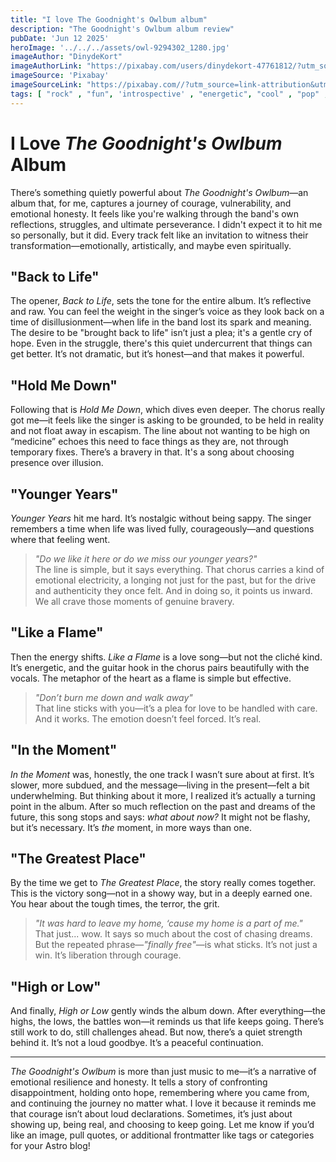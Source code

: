 ```yaml
---
title: "I love The Goodnight's Owlbum album"
description: "The Goodnight's Owlbum album review"
pubDate: 'Jun 12 2025'
heroImage: '../../../assets/owl-9294302_1280.jpg'
imageAuthor: "DinydeKort"
imageAuthorLink: "https://pixabay.com/users/dinydekort-47761812/?utm_source=link-attribution&utm_medium=referral&utm_campaign=image&utm_content=9294302"
imageSource: 'Pixabay'
imageSourceLink: "https://pixabay.com//?utm_source=link-attribution&utm_medium=referral&utm_campaign=image&utm_content=9294302"
tags: [ "rock" , "fun", 'introspective' , "energetic", "cool" , "pop" ,'indie',"courage" ]
---
```


# I Love *The Goodnight's Owlbum* Album

There’s something quietly powerful about *The Goodnight's Owlbum*—an album that, for me, captures a journey of courage,
vulnerability, and emotional honesty. It feels like you're walking through the band's own reflections, struggles, and
ultimate perseverance. I didn't expect it to hit me so personally, but it did. Every track felt like an invitation to
witness their transformation—emotionally, artistically, and maybe even spiritually.

## \"Back to Life\"

The opener, *Back to Life*, sets the tone for the entire album. It’s reflective and raw. You can feel the weight in the
singer’s voice as they look back on a time of disillusionment—when life in the band lost its spark and meaning. The
desire to be "brought back to life" isn’t just a plea; it's a gentle cry of hope. Even in the struggle, there's this
quiet undercurrent that things can get better. It’s not dramatic, but it’s honest—and that makes it powerful.

## \"Hold Me Down\"

Following that is *Hold Me Down*, which dives even deeper. The chorus really got me—it feels like the singer is asking
to be grounded, to be held in reality and not float away in escapism. The line about not wanting to be high on
“medicine” echoes this need to face things as they are, not through temporary fixes. There’s a bravery in that. It's a
song about choosing presence over illusion.

## \"Younger Years\"

*Younger Years* hit me hard. It’s nostalgic without being sappy. The singer remembers a time when life was lived fully,
courageously—and questions where that feeling went.
> *\"Do we like it here or do we miss our younger years?\"*  
> The line is simple, but it says everything. That chorus carries a kind of emotional electricity, a longing not just for
> the past, but for the drive and authenticity they once felt. And in doing so, it points us inward. We all crave those
> moments of genuine bravery.

## \"Like a Flame\"

Then the energy shifts. *Like a Flame* is a love song—but not the cliché kind. It’s energetic, and the guitar hook in
the chorus pairs beautifully with the vocals. The metaphor of the heart as a flame is simple but effective.
> *\"Don’t burn me down and walk away\"*  
> That line sticks with you—it’s a plea for love to be handled with care. And it works. The emotion doesn’t feel forced.
> It’s real.

## \"In the Moment\"

*In the Moment* was, honestly, the one track I wasn’t sure about at first. It’s slower, more subdued, and the
message—living in the present—felt a bit underwhelming. But thinking about it more, I realized it’s actually a turning
point in the album. After so much reflection on the past and dreams of the future, this song stops and says: *what about
now?* It might not be flashy, but it’s necessary. It’s *the* moment, in more ways than one.

## \"The Greatest Place\"

By the time we get to *The Greatest Place*, the story really comes together. This is the victory song—not in a showy
way, but in a deeply earned one. You hear about the tough times, the terror, the grit.
> *\"It was hard to leave my home, ‘cause my home is a part of me.\"*  
> That just... wow. It says so much about the cost of chasing dreams. But the repeated phrase—*\"finally free\"*—is what
> sticks. It’s not just a win. It’s liberation through courage.

## \"High or Low\"

And finally, *High or Low* gently winds the album down. After everything—the highs, the lows, the battles won—it reminds
us that life keeps going. There’s still work to do, still challenges ahead. But now, there’s a quiet strength behind it.
It’s not a loud goodbye. It’s a peaceful continuation.

---

*The Goodnight's Owlbum* is more than just music to me—it’s a narrative of emotional resilience and honesty. It tells a
story of confronting disappointment, holding onto hope, remembering where you came from, and continuing the journey no
matter what. I love it because it reminds me that courage isn’t about loud declarations. Sometimes, it’s just about
showing up, being real, and choosing to keep going.
Let me know if you’d like an image, pull quotes, or additional frontmatter like tags or categories for your Astro blog!

